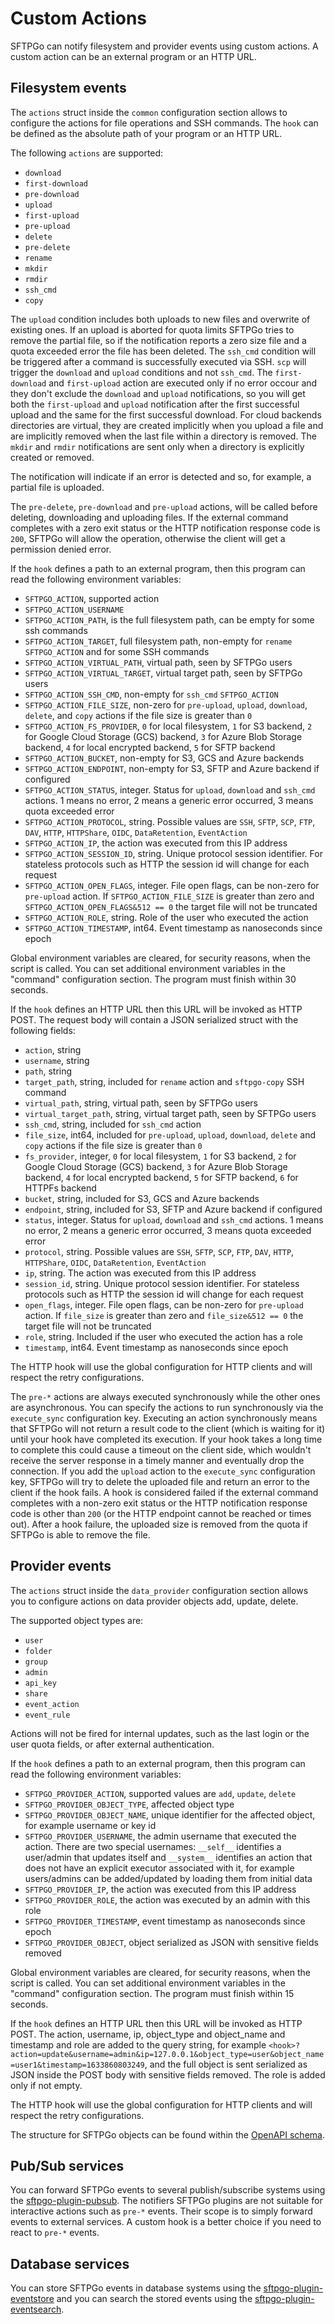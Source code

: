 # Custom Actions

SFTPGo can notify filesystem and provider events using custom actions. A custom action can be an external program or an HTTP URL.

## Filesystem events

The `actions` struct inside the `common` configuration section allows to configure the actions for file operations and SSH commands.
The `hook` can be defined as the absolute path of your program or an HTTP URL.

The following `actions` are supported:

- `download`
- `first-download`
- `pre-download`
- `upload`
- `first-upload`
- `pre-upload`
- `delete`
- `pre-delete`
- `rename`
- `mkdir`
- `rmdir`
- `ssh_cmd`
- `copy`

The `upload` condition includes both uploads to new files and overwrite of existing ones. If an upload is aborted for quota limits SFTPGo tries to remove the partial file, so if the notification reports a zero size file and a quota exceeded error the file has been deleted. The `ssh_cmd` condition will be triggered after a command is successfully executed via SSH. `scp` will trigger the `download` and `upload` conditions and not `ssh_cmd`. The `first-download` and `first-upload` action are executed only if no error occour and they don't exclude the `download` and `upload` notifications, so you will get both the `first-upload` and `upload` notification after the first successful upload and the same for the first successful download.
For cloud backends directories are virtual, they are created implicitly when you upload a file and are implicitly removed when the last file within a directory is removed. The `mkdir` and `rmdir` notifications are sent only when a directory is explicitly created or removed.

The notification will indicate if an error is detected and so, for example, a partial file is uploaded.

The `pre-delete`, `pre-download` and `pre-upload` actions, will be called before deleting, downloading and uploading files. If the external command completes with a zero exit status or the HTTP notification response code is `200`, SFTPGo will allow the operation, otherwise the client will get a permission denied error.

If the `hook` defines a path to an external program, then this program can read the following environment variables:

- `SFTPGO_ACTION`, supported action
- `SFTPGO_ACTION_USERNAME`
- `SFTPGO_ACTION_PATH`, is the full filesystem path, can be empty for some ssh commands
- `SFTPGO_ACTION_TARGET`, full filesystem path, non-empty for `rename` `SFTPGO_ACTION` and for some SSH commands
- `SFTPGO_ACTION_VIRTUAL_PATH`, virtual path, seen by SFTPGo users
- `SFTPGO_ACTION_VIRTUAL_TARGET`, virtual target path, seen by SFTPGo users
- `SFTPGO_ACTION_SSH_CMD`, non-empty for `ssh_cmd` `SFTPGO_ACTION`
- `SFTPGO_ACTION_FILE_SIZE`, non-zero for `pre-upload`, `upload`, `download`, `delete`, and `copy` actions if the file size is greater than `0`
- `SFTPGO_ACTION_FS_PROVIDER`, `0` for local filesystem, `1` for S3 backend, `2` for Google Cloud Storage (GCS) backend, `3` for Azure Blob Storage backend, `4` for local encrypted backend, `5` for SFTP backend
- `SFTPGO_ACTION_BUCKET`, non-empty for S3, GCS and Azure backends
- `SFTPGO_ACTION_ENDPOINT`, non-empty for S3, SFTP and Azure backend if configured
- `SFTPGO_ACTION_STATUS`, integer. Status for `upload`, `download` and `ssh_cmd` actions. 1 means no error, 2 means a generic error occurred, 3 means quota exceeded error
- `SFTPGO_ACTION_PROTOCOL`, string. Possible values are `SSH`, `SFTP`, `SCP`, `FTP`, `DAV`, `HTTP`, `HTTPShare`, `OIDC`, `DataRetention`, `EventAction`
- `SFTPGO_ACTION_IP`, the action was executed from this IP address
- `SFTPGO_ACTION_SESSION_ID`, string. Unique protocol session identifier. For stateless protocols such as HTTP the session id will change for each request
- `SFTPGO_ACTION_OPEN_FLAGS`, integer. File open flags, can be non-zero for `pre-upload` action. If `SFTPGO_ACTION_FILE_SIZE` is greater than zero and `SFTPGO_ACTION_OPEN_FLAGS&512 == 0` the target file will not be truncated
- `SFTPGO_ACTION_ROLE`, string. Role of the user who executed the action
- `SFTPGO_ACTION_TIMESTAMP`, int64. Event timestamp as nanoseconds since epoch

Global environment variables are cleared, for security reasons, when the script is called. You can set additional environment variables in the "command" configuration section.
The program must finish within 30 seconds.

If the `hook` defines an HTTP URL then this URL will be invoked as HTTP POST. The request body will contain a JSON serialized struct with the following fields:

- `action`, string
- `username`, string
- `path`, string
- `target_path`, string, included for `rename` action and `sftpgo-copy` SSH command
- `virtual_path`, string, virtual path, seen by SFTPGo users
- `virtual_target_path`, string, virtual target path, seen by SFTPGo users
- `ssh_cmd`, string, included for `ssh_cmd` action
- `file_size`, int64, included for `pre-upload`, `upload`, `download`, `delete` and `copy` actions if the file size is greater than `0`
- `fs_provider`, integer, `0` for local filesystem, `1` for S3 backend, `2` for Google Cloud Storage (GCS) backend, `3` for Azure Blob Storage backend, `4` for local encrypted backend, `5` for SFTP backend, `6` for HTTPFs backend
- `bucket`, string, included for S3, GCS and Azure backends
- `endpoint`, string, included for S3, SFTP and Azure backend if configured
- `status`, integer. Status for `upload`, `download` and `ssh_cmd` actions. 1 means no error, 2 means a generic error occurred, 3 means quota exceeded error
- `protocol`, string. Possible values are `SSH`, `SFTP`, `SCP`, `FTP`, `DAV`, `HTTP`, `HTTPShare`, `OIDC`, `DataRetention`, `EventAction`
- `ip`, string. The action was executed from this IP address
- `session_id`, string. Unique protocol session identifier. For stateless protocols such as HTTP the session id will change for each request
- `open_flags`, integer. File open flags, can be non-zero for `pre-upload` action. If `file_size` is greater than zero and `file_size&512 == 0` the target file will not be truncated
- `role`, string. Included if the user who executed the action has a role
- `timestamp`, int64. Event timestamp as nanoseconds since epoch

The HTTP hook will use the global configuration for HTTP clients and will respect the retry configurations.

The `pre-*` actions are always executed synchronously while the other ones are asynchronous. You can specify the actions to run synchronously via the `execute_sync` configuration key. Executing an action synchronously means that SFTPGo will not return a result code to the client (which is waiting for it) until your hook have completed its execution. If your hook takes a long time to complete this could cause a timeout on the client side, which wouldn't receive the server response in a timely manner and eventually drop the connection.
If you add the `upload` action to the `execute_sync` configuration key, SFTPGo will try to delete the uploaded file and return an error to the client if the hook fails. A hook is considered failed if the external command completes with a non-zero exit status or the HTTP notification response code is other than `200` (or the HTTP endpoint cannot be reached or times out).
After a hook failure, the uploaded size is removed from the quota if SFTPGo is able to remove the file.

## Provider events

The `actions` struct inside the `data_provider` configuration section allows you to configure actions on data provider objects add, update, delete.

The supported object types are:

- `user`
- `folder`
- `group`
- `admin`
- `api_key`
- `share`
- `event_action`
- `event_rule`

Actions will not be fired for internal updates, such as the last login or the user quota fields, or after external authentication.

If the `hook` defines a path to an external program, then this program can read the following environment variables:

- `SFTPGO_PROVIDER_ACTION`, supported values are `add`, `update`, `delete`
- `SFTPGO_PROVIDER_OBJECT_TYPE`, affected object type
- `SFTPGO_PROVIDER_OBJECT_NAME`, unique identifier for the affected object, for example username or key id
- `SFTPGO_PROVIDER_USERNAME`, the admin username that executed the action. There are two special usernames: `__self__` identifies a user/admin that updates itself and `__system__` identifies an action that does not have an explicit executor associated with it, for example users/admins can be added/updated by loading them from initial data
- `SFTPGO_PROVIDER_IP`, the action was executed from this IP address
- `SFTPGO_PROVIDER_ROLE`, the action was executed by an admin with this role
- `SFTPGO_PROVIDER_TIMESTAMP`, event timestamp as nanoseconds since epoch
- `SFTPGO_PROVIDER_OBJECT`, object serialized as JSON with sensitive fields removed

Global environment variables are cleared, for security reasons, when the script is called. You can set additional environment variables in the "command" configuration section.
The program must finish within 15 seconds.

If the `hook` defines an HTTP URL then this URL will be invoked as HTTP POST. The action, username, ip, object_type and object_name and timestamp and role are added to the query string, for example `<hook>?action=update&username=admin&ip=127.0.0.1&object_type=user&object_name=user1&timestamp=1633860803249`, and the full object is sent serialized as JSON inside the POST body with sensitive fields removed. The role is added only if not empty.

The HTTP hook will use the global configuration for HTTP clients and will respect the retry configurations.

The structure for SFTPGo objects can be found within the [OpenAPI schema](../openapi/openapi.yaml).

## Pub/Sub services

You can forward SFTPGo events to several publish/subscribe systems using the [sftpgo-plugin-pubsub](https://github.com/sftpgo/sftpgo-plugin-pubsub). The notifiers SFTPGo plugins are not suitable for interactive actions such as `pre-*` events. Their scope is to simply forward events to external services. A custom hook is a better choice if you need to react to `pre-*` events.

## Database services

You can store SFTPGo events in database systems using the [sftpgo-plugin-eventstore](https://github.com/sftpgo/sftpgo-plugin-eventstore) and you can search the stored events using the [sftpgo-plugin-eventsearch](https://github.com/sftpgo/sftpgo-plugin-eventsearch).
